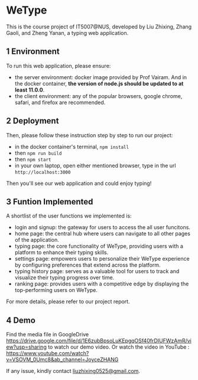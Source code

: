 # WeType
This is the course project of IT5007@NUS, developed by Liu Zhixing, Zhang Gaoli, and Zheng Yanan, a typing web application.

## 1 Environment
To run this web application, please ensure:
- the server environment: docker image provided by Prof Vairam. And in the docker container, **the version of node.js should be updated to at least 11.0.0**.
- the client environment: any of the popular browsers, google chrome, safari, and firefox are recommended.

## 2 Deployment
Then, please follow these instruction step by step to run our project:
- in the docker container's terminal, `npm install`
- then `npm run build`
- then `npm start`
- in your own laptop, open either mentioned browser, type in the url `http://localhost:3000`

Then you'll see our web application and could enjoy typing!

## 3 Funtion Implemented
A shortlist of the user functions we implemented is:
- login and signup: the gateway for users to access the all user funcitons.
- home page: the central hub where users can navigate to all other pages of the application.
- typing page: the core functionality of WeType, providing users with a platform to enhance their typing skills. 
- settings page: empowers users to personalize their WeType experience by configuring preferences that extend across the platform.
- typing history page: serves as a valuable tool for users to track and visualize their typing progress over time.
- ranking page: provides users with a competitive edge by displaying the top-performing users on WeType.

For more details, please refer to our project report.

## 4 Demo
Find the media file in GoogleDrive https://drive.google.com/file/d/1E6zubBpsoLuKEpgqOSf40frDIUFWzAmR/view?usp=sharing to watch our demo video.
Or watch the video in YouTube : https://www.youtube.com/watch?v=VSOVM_0Umc8&ab_channel=JoyceZHANG

If any issue, kindly contact liuzhixing0525@gmail.com.
